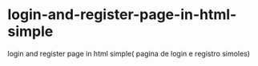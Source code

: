 # login-and-register-page-in-html-simple
login and register page in html simple( pagina de login e registro simoles)
